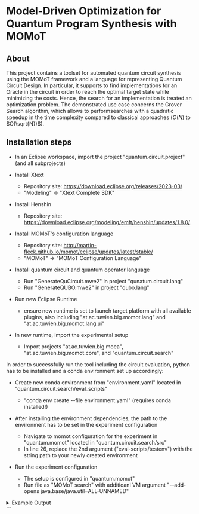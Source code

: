 # Model-Driven Optimization for Quantum Program Synthesis with MOMoT

## About

This project contains a toolset for automated quantum circuit synthesis using the MOMoT framework
and a language for representing Quantum Circuit Design. In particular, it supports to find implementations
for an Oracle in the circuit in order to reach the optimal target state while minimizing the costs. Hence, the search for an implementation is treated an optimization problem. The demonstrated use case concerns the Grover Search algorithm, which allows to performsearches with a quadratic speedup in the time complexity compared to classical approaches ($O(N)$ to $O(\sqrt{N})$).

## Installation steps

- In an Eclipse workspace, import the project "quantum.circuit.project" (and all subprojects)
- Install Xtext

  - Repository site: https://download.eclipse.org/releases/2023-03/
  - "Modeling" -> "Xtext Complete SDK"

- Install Henshin

  - Repository site: https://download.eclipse.org/modeling/emft/henshin/updates/1.8.0/

- Install MOMoT's configuration language

  - Repository site: http://martin-fleck.github.io/momot/eclipse/updates/latest/stable/
  - "MOMoT" -> "MOMoT Configuration Language"

- Install quantum circuit and quantum operator language

  - Run "GenerateQuCircuit.mwe2" in project "qunatum.circuit.lang"
  - Run "GenerateQUBO.mwe2" in project "qubo.lang"

- Run new Eclipse Runtime

  - ensure new runtime is set to launch target platform with all available plugins, also including "at.ac.tuwien.big.momot.lang" and "at.ac.tuwien.big.momot.lang.ui"

- In new runtime, import the experimental setup
  - Import projects "at.ac.tuwien.big.moea", "at.ac.tuwien.big.momot.core", and "quantum.circuit.search"

In order to successfully run the tool including the circuit evaluation, python has to be installed and a conda environment set up accordingly:

- Create new conda environment from "environment.yaml" located in "quantum.circuit.search/eval_scripts"
  - "conda env create --file environment.yaml" (requires conda installed!)
- After installing the environment dependencies, the path to the environment has to be set in the experiment configuration

  - Navigate to momot configuration for the experiment in "quantum.momot" located in "quantum.circuit.search/src"
  - In line 26, replace the 2nd argument ("eval-scripts/testenv") with the string path to your newly created environment

- Run the experiment configuration

  - The setup is configured in "quantum.momot"
  - Run file as "MOMoT search" with additioanl VM argument "--add-opens java.base/java.util=ALL-UNNAMED"

<details>
  <summary>Example Output</summary>
  
  ```
  PyProcess: Initialization done
Search started.
-------------------------------------------------------
Search
-------------------------------------------------------
InputModel:      problem/models/circuit.xmi
Objectives:      [Overlap, nrOfGates, Depth, nrOfNonlocalGates, nrOfParams]
NrObjectives:    5
Constraints:     []
NrConstraints:   0
Transformations: [transformations/quantum_ops.henshin]
Units:           [SequentialUnit addElementaryQuantumGateUnit(inout gateName, inout maxNoGates, inout phi, inout theta, out operation, inout lambda, var cqgName, var layerName, var noTQubits, var noCQubits), Rule reassignTargetQubit(out cqgName, out layerName, var delQbIndex, var newQbIndex), Rule reassignControlQubit(out cqgName, out layerName, var delQbIndex, var newQbIndex)]
SolutionLength:  2
PopulationSize:  25
Iterations:      200
MaxEvaluations:  5000
AlgorithmRuns:   1
---------------------------
Run 'NSGAIII' 1 times...
No intermediate reference points will be generated for the specified number of divisions, recommend increasing divisions
[15:02:20.031] Run 1 of 1 started.
[15:05:11.626] Run 1 of 1 terminated after 0:02:51.593 (171593 ms).
[15:05:11.626] Total runtime for 1 seeds: 0:02:51.595 (171595 ms).
-------------------------------------------------------
Analysis
-------------------------------------------------------
---------------------------
Analysis Results
---------------------------
NSGAIII:
    Hypervolume: 0.0
    GenerationalDistance: 0.0
---------------------------
- Save Analysis to 'output/analysis/analysis.txt'
- Save Indicator BoxPlots to 'output/analysis/'
-------------------------------------------------------
Results
-------------------------------------------------------
- Save objectives of all algorithms to 'output/objectives/objective_values.txt'
---------------------------
Objectives of all algorithms
---------------------------
-1.0 2.0 2.0 2.0 0.0
-0.5 0.0 0.0 0.0 0.0
-0.603553 1.0 1.0 1.0 1.0

- Save solutions of all algorithms to 'output/solutions/objective_values.txt'
- Save solutions of all algorithms to 'output/solutions/objective_values.txt'
- Save models of all algorithms to 'output/models/'
  Search finished.
  ```
  </details>
  ```
